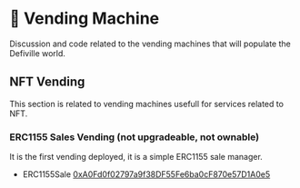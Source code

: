 # :robot: Vending Machine
Discussion and code related to the vending machines that will populate the Defiville world.

## NFT Vending

This section is related to vending machines usefull for services related to NFT.

### ERC1155 Sales Vending (not upgradeable, not ownable)

It is the first vending deployed, it is a simple ERC1155 sale manager.

  - ERC1155Sale [0xA0Fd0f02797a9f38DF55Fe6ba0cF870e57D1A0e5](https://etherscan.io/address/0xa0fd0f02797a9f38df55fe6ba0cf870e57d1a0e5#code)
